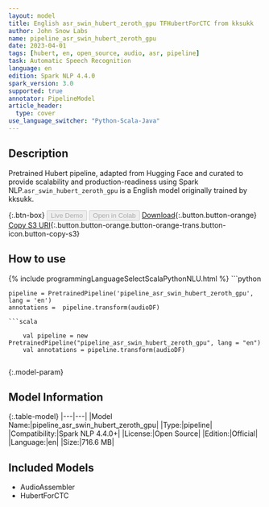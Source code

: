 ```yaml
---
layout: model
title: English asr_swin_hubert_zeroth_gpu TFHubertForCTC from kksukk
author: John Snow Labs
name: pipeline_asr_swin_hubert_zeroth_gpu
date: 2023-04-01
tags: [hubert, en, open_source, audio, asr, pipeline]
task: Automatic Speech Recognition
language: en
edition: Spark NLP 4.4.0
spark_version: 3.0
supported: true
annotator: PipelineModel
article_header:
  type: cover
use_language_switcher: "Python-Scala-Java"
---
```


## Description

Pretrained  Hubert  pipeline, adapted from Hugging Face and curated to provide scalability and production-readiness using Spark NLP.`asr_swin_hubert_zeroth_gpu` is a English model originally trained by kksukk.

{:.btn-box}
<button class="button button-orange" disabled>Live Demo</button>
<button class="button button-orange" disabled>Open in Colab</button>
[Download](https://s3.amazonaws.com/auxdata.johnsnowlabs.com/public/models/pipeline_asr_swin_hubert_zeroth_gpu_en_4.4.0_3.0_1680356692754.zip){:.button.button-orange}
[Copy S3 URI](s3://auxdata.johnsnowlabs.com/public/models/pipeline_asr_swin_hubert_zeroth_gpu_en_4.4.0_3.0_1680356692754.zip){:.button.button-orange.button-orange-trans.button-icon.button-copy-s3}

## How to use



<div class="tabs-box" markdown="1">
{% include programmingLanguageSelectScalaPythonNLU.html %}
```python

    pipeline = PretrainedPipeline('pipeline_asr_swin_hubert_zeroth_gpu', lang = 'en')
    annotations =  pipeline.transform(audioDF)
    
```
```scala

    val pipeline = new PretrainedPipeline("pipeline_asr_swin_hubert_zeroth_gpu", lang = "en")
    val annotations = pipeline.transform(audioDF)
    
```
</div>

{:.model-param}
## Model Information

{:.table-model}
|---|---|
|Model Name:|pipeline_asr_swin_hubert_zeroth_gpu|
|Type:|pipeline|
|Compatibility:|Spark NLP 4.4.0+|
|License:|Open Source|
|Edition:|Official|
|Language:|en|
|Size:|716.6 MB|

## Included Models

- AudioAssembler
- HubertForCTC